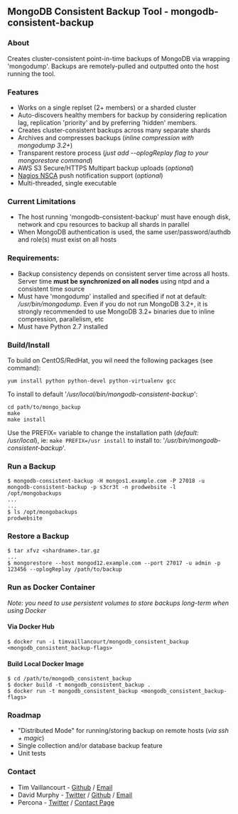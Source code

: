 ## MongoDB Consistent Backup Tool - mongodb-consistent-backup

### About

Creates cluster-consistent point-in-time backups of MongoDB via wrapping 'mongodump'. Backups are remotely-pulled and outputted onto the host running the tool.

### Features

- Works on a single replset (2+ members) or a sharded cluster
- Auto-discovers healthy members for backup by considering replication lag, replication 'priority' and by preferring 'hidden' members.
- Creates cluster-consistent backups across many separate shards
- Archives and compresses backups (*inline compression with mongodump 3.2+*)
- Transparent restore process (*just add --oplogReplay flag to your mongorestore command*)
- AWS S3 Secure/HTTPS Multipart backup uploads (*optional*)
- [Nagios NSCA](https://sourceforge.net/p/nagios/nsca) push notification support (*optional*)
- Multi-threaded, single executable

### Current Limitations
- The host running 'mongodb-consistent-backup' must have enough disk, network and cpu resources to backup all shards in parallel 
- When MongoDB authentication is used, the same user/password/authdb and role(s) must exist on all hosts

### Requirements:
- Backup consistency depends on consistent server time across all hosts. Server time **must be synchronized on all nodes** using ntpd and a consistent time source
- Must have 'mongodump' installed and specified if not at default: */usr/bin/mongodump*. Even if you do not run MongoDB 3.2+, it is strongly recommended to use MongoDB 3.2+ binaries due to inline compression, parallelism, etc
- Must have Python 2.7 installed

### Build/Install

To build on CentOS/RedHat, you wil need the following packages (see command):

```
yum install python python-devel python-virtualenv gcc
```

To install to default '*/usr/local/bin/mongodb-consistent-backup*':

```
cd path/to/mongo_backup 
make
make install
```

Use the PREFIX= variable to change the installation path (*default: /usr/local*), ie: ```make PREFIX=/usr install``` to install to: '*/usr/bin/mongodb-consistent-backup*'.

### Run a Backup

```
$ mongodb-consistent-backup -H mongos1.example.com -P 27018 -u mongodb-consistent-backup -p s3cr3t -n prodwebsite -l /opt/mongobackups
...
...
$ ls /opt/mongobackups
prodwebsite
```

### Restore a Backup

```
$ tar xfvz <shardname>.tar.gz
...
$ mongorestore --host mongod12.example.com --port 27017 -u admin -p 123456 --oplogReplay /path/to/backup
```

### Run as Docker Container

*Note: you need to use persistent volumes to store backups long-term when using Docker*

#### Via Docker Hub
```
$ docker run -i timvaillancourt/mongodb_consistent_backup <mongodb_consistent_backup-flags>
```

#### Build Local Docker Image
```
$ cd /path/to/mongodb_consistent_backup
$ docker build -t mongodb_consistent_backup .
$ docker run -t mongodb_consistent_backup <mongodb_consistent_backup-flags>
```

### Roadmap

- "Distributed Mode" for running/storing backup on remote hosts (*via ssh + magic*)
- Single collection and/or database backup feature
- Unit tests

### Contact

- Tim Vaillancourt - [Github](https://github.com/timvaillancourt) / [Email](mailto:tim.vaillancourt@percona.com)
- David Murphy - [Twitter](https://twitter.com/dmurphy_data) / [Github](https://github.com/dbmurphy) / [Email](mailto:david.murphy@percona.com)
- Percona - [Twitter](https://twitter.com/Percona) / [Contact Page](https://www.percona.com/about-percona/contact)
